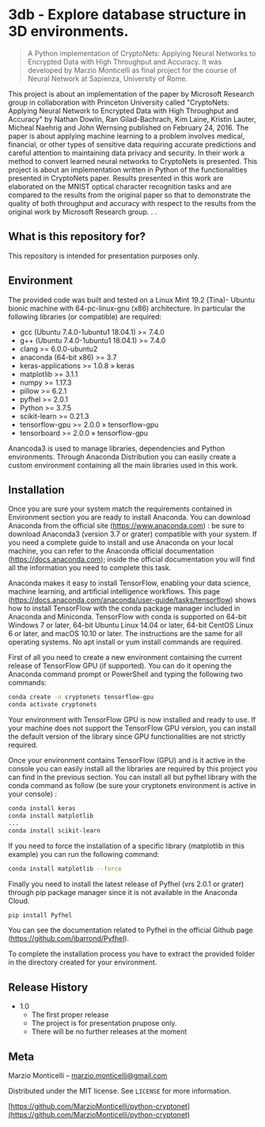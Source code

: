 # 3db - Explore database structure in 3D environments.  
> A Python implementation of CryptoNets: Applying Neural Networks to Encrypted Data with High Throughput and Accuracy.
It was developed by Marzio Monticelli as final project for the course of Neural Network at Sapienza, University of Rome.

This project is about an implementation of the paper by Microsoft Research group
in collaboration with Princeton University called "CryptoNets: Applying Neural
Network to Encrypted Data with High Throughput and Accuracy" by Nathan Dowlin,
Ran Gilad-Bachrach, Kim Laine, Kristin Lauter, Micheal Naehrig and John Wernsing
published on February 24, 2016. The paper is about applying machine learning
to a problem involves medical, financial, or other types of sensitive data requiring
accurate predictions and careful attention to maintaining data privacy and security.
In their work a method to convert learned neural networks to CryptoNets is presented.
This project is about an implementation written in Python of the functionalities
presented in CryptoNets paper. Results presented in this work are elaborated on the
MNIST optical character recognition tasks and are compared to the results from the
original paper so that to demonstrate the quality of both throughput and accuracy
with respect to the results from the original work by Microsoft Research group. . .


## What is this repository for?
This repository is intended for presentation purposes only.

## Environment

The provided code was built and tested on a Linux Mint 19.2 (Tina)- Ubuntu bionic machine with 64-pc-linux-gnu (x86) architecture.
In particular the following libraries (or compatible) are required:

* gcc (Ubuntu 7.4.0-1ubuntu1 18.04.1) >= 7.4.0
* g++ (Ubuntu 7.4.0-1ubuntu1 18.04.1) >= 7.4.0
* clang >= 6.0.0-ubuntu2
* anaconda (64-bit x86) >= 3.7
* keras-applications >= 1.0.8 » keras
* matplotlib >= 3.1.1
* numpy >= 1.17.3
* pillow >= 6.2.1
* pyfhel >= 2.0.1
* Python >= 3.7.5
* scikit-learn >= 0.21.3
* tensorflow-gpu >= 2.0.0 » tensorflow-gpu
* tensorboard >= 2.0.0 » tensorflow-gpu


Anancoda3 is used to manage libraries, dependencies and Python environments.
Through Anaconda Distribution you can easily create a custom environment containing
all the main libraries used in this work.

## Installation

Once you are sure your system match the requirements contained in Environment
section you are ready to install Anaconda.
You can download Anaconda from the official site (https://www.anaconda.com) :
be sure to download Anaconda3 (version 3.7 or grater) compatible with your system.
If you need a complete guide to install and use Anaconda on your local machine,
you can refer to the Anaconda official documentation (https://docs.anaconda.com);
inside the official documentation you will find all the information you need to complete
this task.

Anaconda makes it easy to install TensorFlow, enabling your data science, machine
learning, and artificial intelligence workflows.
This page (https://docs.anaconda.com/anaconda/user-guide/tasks/tensorflow) shows
how to install TensorFlow with the conda package manager included in Anaconda
and Miniconda. TensorFlow with conda is supported on 64-bit Windows 7 or later,
64-bit Ubuntu Linux 14.04 or later, 64-bit CentOS Linux 6 or later, and macOS 10.10
or later. The instructions are the same for all operating systems. No apt install or
yum install commands are required.

First of all you need to create a new environment containing the current release
of TensorFlow GPU (if supported). You can do it opening the Anaconda command
prompt or PowerShell and typing the following two commands:

```sh
conda create -n cryptonets tensorflow-gpu
conda activate cryptonets
```

Your environment with TensorFlow GPU is now installed and ready to use.
If your machine does not support the TensorFlow GPU version, you can install the
default version of the library since GPU functionalities are not strictly required.

Once your environment contains TensorFlow (GPU) and is it active in the console
you can easily install all the libraries are required by this project you can find in the
previous section. You can install all but pyfhel library with the conda command as follow
(be sure your cryptonets environment is active in your console) :

```sh
conda install keras
conda install matplotlib
...
conda install scikit-learn
```

If you need to force the installation of a specific library (matplotlib in this example)
you can run the following command:

```sh
conda install matplotlib --force
```

Finally you need to install the latest release of Pyfhel (vrs 2.0.1 or grater) through
pip package manager since it is not available in the Anaconda Cloud.

```sh
pip install Pyfhel
```

You can see the documentation related to Pyfhel in the official Github page (https://github.com/ibarrond/Pyfhel).

To complete the installation process you have to extract the provided folder in the
directory created for your environment.

## Release History

* 1.0
    * The first proper release
    * The project is for presentation prupose only.
    * There will be no further releases at the moment

## Meta

Marzio Monticelli – marzio.monticelli@gmail.com

Distributed under the MIT license. See ``LICENSE`` for more information.

[https://github.com/MarzioMonticelli/python-cryptonet](https://github.com/MarzioMonticelli/python-cryptonet)
